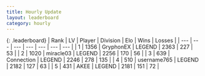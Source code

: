 ```yaml
---
title: Hourly Update
layout: leaderboard
category: hourly
---
```


{: .leaderboard}
| Rank | LV | Player | Division | Elo | Wins | Losses |
| --- | --- | --- | --- | --- | --- | --- |
| <span data-change="0">1</span> | 1356 | <span title="ID: 315148">GryphonEX</span> | LEGEND | <span data-change="0">2363</span> | <span data-change="0">227</span> | <span data-change="0">53</span> |
| <span data-change="0">2</span> | 1020 | <span title="ID: 416373">miracle03</span> | LEGEND | <span data-change="0">2256</span> | <span data-change="0">170</span> | <span data-change="0">56</span> |
| <span data-change="0">3</span> | 639 | <span title="ID: 539711">Connection</span> | LEGEND | <span data-change="0">2246</span> | <span data-change="0">278</span> | <span data-change="0">135</span> |
| <span data-change="0">4</span> | 510 | <span title="ID: 188640">username765</span> | LEGEND | <span data-change="0">2182</span> | <span data-change="0">127</span> | <span data-change="0">63</span> |
| <span data-change="1">5</span> | 431 | <span title="ID: 455100">AKEE</span> | LEGEND | <span data-change="4">2181</span> | <span data-change="1">151</span> | <span data-change="0">72</span> |